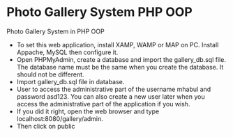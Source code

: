 # Photo Gallery System PHP OOP
Photo Gallery System in PHP OOP

* To set this web application, install XAMP, WAMP or MAP on PC. Install Appache, MySQL then configure it.
* Open PHPMyAdmin, create a database and import the gallery_db.sql file. The database name must be the same when you create the database. It should not be different.
* Import gallery_db.sql file in database.
* User to access the administrative part of the username mhabul and password asd123. You can also create a new user later when you access the administrative part of the application if you wish.
* If you did it right, open the web browser and type localhost:8080/gallery/admin.
* Then click on public